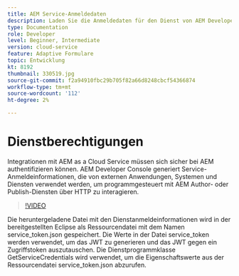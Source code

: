 ```yaml
---
title: AEM Service-Anmeldedaten
description: Laden Sie die Anmeldedaten für den Dienst von AEM Developer Console herunter.
type: Documentation
role: Developer
level: Beginner, Intermediate
version: cloud-service
feature: Adaptive Formulare
topic: Entwicklung
kt: 8192
thumbnail: 330519.jpg
source-git-commit: f2a94910fbc29b705f82a66d8248cbcf54366874
workflow-type: tm+mt
source-wordcount: '112'
ht-degree: 2%

---
```



# Dienstberechtigungen

Integrationen mit AEM as a Cloud Service müssen sich sicher bei AEM authentifizieren können. AEM Developer Console generiert Service-Anmeldeinformationen, die von externen Anwendungen, Systemen und Diensten verwendet werden, um programmgesteuert mit AEM Author- oder Publish-Diensten über HTTP zu interagieren.

>[!VIDEO](https://video.tv.adobe.com/v/330519/?quality=12&learn=on)

Die heruntergeladene Datei mit den Dienstanmeldeinformationen wird in der bereitgestellten Eclipse als Ressourcendatei mit dem Namen service_token.json gespeichert. Die Werte in der Datei service_token werden verwendet, um das JWT zu generieren und das JWT gegen ein Zugriffstoken auszutauschen. Die Dienstprogrammklasse GetServiceCredentials wird verwendet, um die Eigenschaftswerte aus der Ressourcendatei service_token.json abzurufen.

